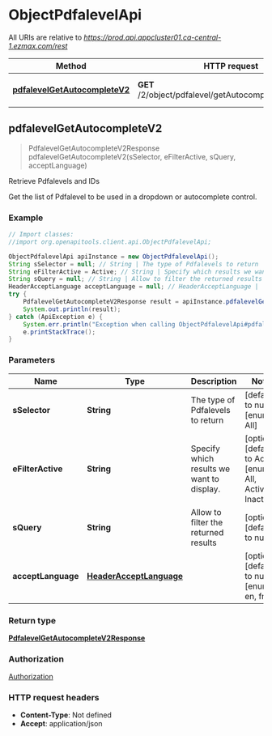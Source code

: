 # ObjectPdfalevelApi

All URIs are relative to *https://prod.api.appcluster01.ca-central-1.ezmax.com/rest*

Method | HTTP request | Description
------------- | ------------- | -------------
[**pdfalevelGetAutocompleteV2**](ObjectPdfalevelApi.md#pdfalevelGetAutocompleteV2) | **GET** /2/object/pdfalevel/getAutocomplete/{sSelector} | Retrieve Pdfalevels and IDs



## pdfalevelGetAutocompleteV2

> PdfalevelGetAutocompleteV2Response pdfalevelGetAutocompleteV2(sSelector, eFilterActive, sQuery, acceptLanguage)

Retrieve Pdfalevels and IDs

Get the list of Pdfalevel to be used in a dropdown or autocomplete control.

### Example

```java
// Import classes:
//import org.openapitools.client.api.ObjectPdfalevelApi;

ObjectPdfalevelApi apiInstance = new ObjectPdfalevelApi();
String sSelector = null; // String | The type of Pdfalevels to return
String eFilterActive = Active; // String | Specify which results we want to display.
String sQuery = null; // String | Allow to filter the returned results
HeaderAcceptLanguage acceptLanguage = null; // HeaderAcceptLanguage | 
try {
    PdfalevelGetAutocompleteV2Response result = apiInstance.pdfalevelGetAutocompleteV2(sSelector, eFilterActive, sQuery, acceptLanguage);
    System.out.println(result);
} catch (ApiException e) {
    System.err.println("Exception when calling ObjectPdfalevelApi#pdfalevelGetAutocompleteV2");
    e.printStackTrace();
}
```

### Parameters


Name | Type | Description  | Notes
------------- | ------------- | ------------- | -------------
 **sSelector** | **String**| The type of Pdfalevels to return | [default to null] [enum: All]
 **eFilterActive** | **String**| Specify which results we want to display. | [optional] [default to Active] [enum: All, Active, Inactive]
 **sQuery** | **String**| Allow to filter the returned results | [optional] [default to null]
 **acceptLanguage** | [**HeaderAcceptLanguage**](.md)|  | [optional] [default to null] [enum: *, en, fr]

### Return type

[**PdfalevelGetAutocompleteV2Response**](PdfalevelGetAutocompleteV2Response.md)

### Authorization

[Authorization](../README.md#Authorization)

### HTTP request headers

- **Content-Type**: Not defined
- **Accept**: application/json

